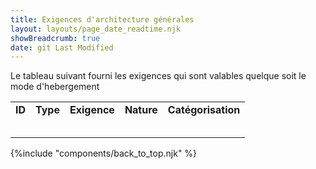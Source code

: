 ```yaml
---
title: Exigences d'architecture générales
layout: layouts/page_date_readtime.njk
showBreadcrumb: true
date: git Last Modified
---
```



Le tableau suivant fourni les exigences qui sont valables quelque soit le mode d'hebergement

|        |          |               |             |                           |
| ------ | -------- | ------------- | ----------- | ------------------------- |
| **ID** | **Type** | **Exigence**  | **Nature**  | **Catégorisation**        |
||||||
||||||
||||||
||||||
||||||


{%include "components/back_to_top.njk" %}